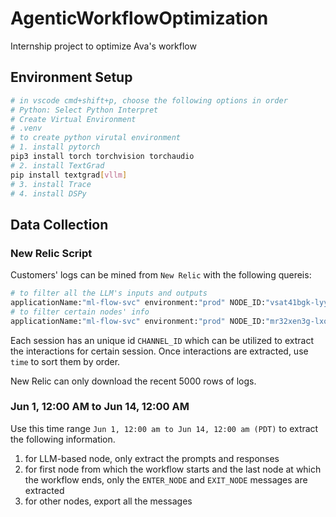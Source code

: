 # AgenticWorkflowOptimization
Internship project to optimize Ava's workflow

## Environment Setup
```sh
# in vscode cmd+shift+p, choose the following options in order
# Python: Select Python Interpret
# Create Virtual Environment
# .venv
# to create python virutal environment
# 1. install pytorch
pip3 install torch torchvision torchaudio
# 2. install TextGrad
pip install textgrad[vllm]
# 3. install Trace
# 4. install DSPy
```

## Data Collection 

### New Relic Script
Customers' logs can be mined from `New Relic` with the following quereis:

```sh
# to filter all the LLM's inputs and outputs
applicationName:"ml-flow-svc" environment:"prod" NODE_ID:"vsat41bgk-lyyx97j8" ("prompt:" OR "completion:")
# to filter certain nodes' info
applicationName:"ml-flow-svc" environment:"prod" NODE_ID:"mr32xen3g-lxoztnxo"
```
Each session has an unique id `CHANNEL_ID` which can be utilized to extract the interactions for certain session. Once interactions are extracted, use `time` to sort them by order. 

New Relic can only download the recent 5000 rows of logs.

### Jun 1, 12:00 AM to Jun 14, 12:00 AM
Use this time range `Jun 1, 12:00 am to Jun 14, 12:00 am (PDT)` to extract the following information.

1. for LLM-based node, only extract the prompts and responses
2. for first node from which the workflow starts and the last node at which the workflow ends, only the `ENTER_NODE` and `EXIT_NODE` messages are extracted
3. for other nodes, export all the messages





